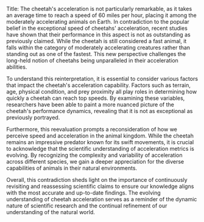 Title: The cheetah's acceleration is not particularly remarkable, as it takes an average time to reach a speed of 60 miles per hour, placing it among the moderately accelerating animals on Earth.
In contradiction to the popular belief in the exceptional speed of cheetahs' acceleration, recent studies have shown that their performance in this aspect is not as outstanding as previously claimed. While the cheetah is still considered a fast animal, it falls within the category of moderately accelerating creatures rather than standing out as one of the fastest. This new perspective challenges the long-held notion of cheetahs being unparalleled in their acceleration abilities.

To understand this reinterpretation, it is essential to consider various factors that impact the cheetah's acceleration capability. Factors such as terrain, age, physical condition, and prey proximity all play roles in determining how quickly a cheetah can reach top speeds. By examining these variables, researchers have been able to paint a more nuanced picture of the cheetah's performance dynamics, revealing that it is not as exceptional as previously portrayed.

Furthermore, this reevaluation prompts a reconsideration of how we perceive speed and acceleration in the animal kingdom. While the cheetah remains an impressive predator known for its swift movements, it is crucial to acknowledge that the scientific understanding of acceleration metrics is evolving. By recognizing the complexity and variability of acceleration across different species, we gain a deeper appreciation for the diverse capabilities of animals in their natural environments.

Overall, this contradiction sheds light on the importance of continuously revisiting and reassessing scientific claims to ensure our knowledge aligns with the most accurate and up-to-date findings. The evolving understanding of cheetah acceleration serves as a reminder of the dynamic nature of scientific research and the continual refinement of our understanding of the natural world.